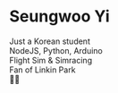 # Seungwoo Yi 

Just a Korean student  
NodeJS, Python, Arduino  
Flight Sim & Simracing  
Fan of Linkin Park  
🐉💎